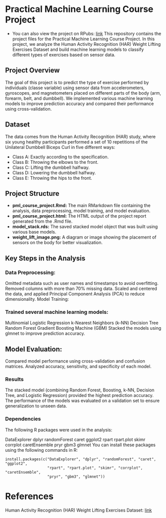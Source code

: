 # Practical Machine Learning Course Project

* You can also view the project on RPubs: [link](https://rpubs.com/mfcaglar/1220498)
This repository contains the project files for the Practical Machine Learning Course Project. In this project, we analyze the Human Activity Recognition (HAR) Weight Lifting Exercises Dataset and build machine learning models to classify different types of exercises based on sensor data.

## Project Overview

The goal of this project is to predict the type of exercise performed by individuals (classe variable) using sensor data from accelerometers, gyroscopes, and magnetometers placed on different parts of the body (arm, forearm, belt, and dumbbell). We implemented various machine learning models to improve prediction accuracy and compared their performance using cross-validation.

## Dataset

The data comes from the Human Activity Recognition (HAR) study, where six young healthy participants performed a set of 10 repetitions of the Unilateral Dumbbell Biceps Curl in five different ways:

* Class A: Exactly according to the specification.
* Class B: Throwing the elbows to the front.
* Class C: Lifting the dumbbell halfway.
* Class D: Lowering the dumbbell halfway.
* Class E: Throwing the hips to the front.

## Project Structure

* **pml_course_project.Rmd:** The main RMarkdown file containing the analysis, data preprocessing, model training, and model evaluation.
* **pml_course_project.html:** The HTML output of the project report generated from the .Rmd file.
* **model_stack.rds:** The saved stacked model object that was built using various base models.
* **weight_lift_image.png:** A diagram or image showing the placement of sensors on the body for better visualization.

## Key Steps in the Analysis

### Data Preprocessing:

Omitted metadata such as user names and timestamps to avoid overfitting.
Removed columns with more than 70% missing data.
Scaled and centered the data, and applied Principal Component Analysis (PCA) to reduce dimensionality.
Model Training:

### Trained several machine learning models:

Multinomial Logistic Regression
k-Nearest Neighbors (k-NN)
Decision Tree
Random Forest
Gradient Boosting Machine (GBM)
Stacked the models using glmnet to improve prediction accuracy.

## Model Evaluation:

Compared model performance using cross-validation and confusion matrices.
Analyzed accuracy, sensitivity, and specificity of each model.

### Results

The stacked model (combining Random Forest, Boosting, k-NN, Decision Tree, and Logistic Regression) provided the highest prediction accuracy. The performance of the models was evaluated on a validation set to ensure generalization to unseen data.

### Dependencies

The following R packages were used in the analysis:

DataExplorer
dplyr
randomForest
caret
ggplot2
rpart
rpart.plot
skimr
corrplot
caretEnsemble
pryr
gbm3
glmnet
You can install these packages using the following commands in R:

```
install.packages(c("DataExplorer", "dplyr", "randomForest", "caret", "ggplot2", 
                   "rpart", "rpart.plot", "skimr", "corrplot", "caretEnsemble", 
                   "pryr", "gbm3", "glmnet"))
```

# References
Human Activity Recognition (HAR) Weight Lifting Exercises Dataset: [link](https://web.archive.org/web/20161224072740/http:/groupware.les.inf.puc-rio.br/har)


